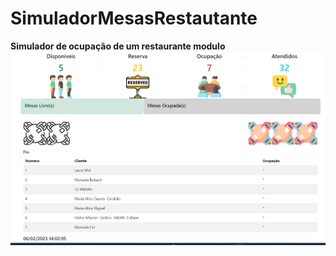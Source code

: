 # SimuladorMesasRestautante

**Simulador de ocupação de um restaurante modulo** 
![enter image description here](https://github.com/peringfc/SimuladorMesasRestautante/blob/master/Screen.png)
